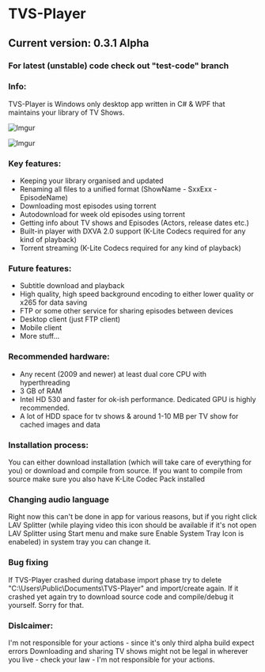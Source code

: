 # TVS-Player
## Current version: 0.3.1 Alpha
### For latest (unstable) code check out "test-code" branch
### Info:
TVS-Player is Windows only desktop app written in C# & WPF that maintains your library of TV Shows.

![Imgur](https://i.imgur.com/fdPnbNc.png)

![Imgur](https://i.imgur.com/9cKLppQ.png)

### Key features:
- Keeping your library organised and updated
- Renaming all files to a unified format (ShowName - SxxExx - EpisodeName)
- Downloading most episodes using torrent
- Autodownload for week old episodes using torrent
- Getting info about TV shows and Episodes (Actors, release dates etc.)
- Built-in player with DXVA 2.0 support (K-Lite Codecs required for any kind of playback)
- Torrent streaming (K-Lite Codecs required for any kind of playback)

### Future features:
- Subtitle download and playback
- High quality, high speed background encoding to either lower quality or x265 for data saving
- FTP or some other service for sharing episodes between devices
- Desktop client (just FTP client)
- Mobile client
- More stuff...

### Recommended hardware:
- Any recent (2009 and newer) at least dual core CPU with hyperthreading
- 3 GB of RAM
- Intel HD 530 and faster for ok-ish performance. Dedicated GPU is highly recommended.
- A lot of HDD space for tv shows & around 1-10 MB per TV show for cached images and data


### Installation process:
You can either download installation (which will take care of everything for you) or download and compile from source. If you want to compile from source make sure you also have K-Lite Codec Pack installed

### Changing audio language
Right now this can't be done in app for various reasons, but if you right click LAV Splitter (while playing video this icon should be available if it's not open LAV Splitter using Start menu and make sure Enable System Tray Icon is enabeled) in system tray you can change it.

### Bug fixing
If TVS-Player crashed during database import phase try to delete "C:\Users\Public\Documents\TVS-Player" and import/create again. If it crashed yet again try to download source code and compile/debug it yourself. Sorry for that.

### Dislcaimer:
I'm not responsible for your actions - since it's only third alpha build expect errors
Downloading and sharing TV shows might not be legal in wherever you live - check your law - I'm not responsible for your actions.

